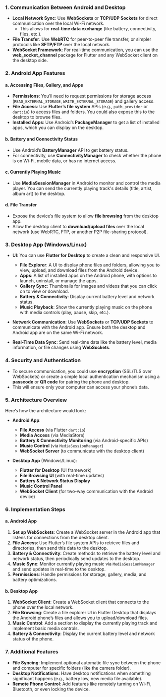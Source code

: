 ### 1. **Communication Between Android and Desktop**

   - **Local Network Sync**: Use **WebSockets** or **TCP/UDP Sockets** for direct communication over the local Wi-Fi network.
     - This allows for **real-time data exchange** (like battery, connectivity, files, etc.).
   - **File Transfer**: Use **WebRTC** for peer-to-peer file transfer, or simpler protocols like **SFTP/FTP** over the local network.
   - **WebSocket Framework**: For real-time communication, you can use the **web_socket_channel** package for Flutter and any WebSocket client on the desktop side.

### 2. **Android App Features**

   #### a. **Accessing Files, Gallery, and Apps**

   - **Permissions**: You’ll need to request permissions for storage access (`READ_EXTERNAL_STORAGE`, `WRITE_EXTERNAL_STORAGE`) and gallery access.
   - **File Access**: Use **Flutter’s file system** APIs (e.g., `path_provider` or `dart:io`) to access files and folders. You could also expose this to the desktop to browse files.
   - **Installed Apps**: Use Android’s **PackageManager** to get a list of installed apps, which you can display on the desktop.

   #### b. **Battery and Connectivity Status**

   - Use Android’s **BatteryManager** API to get battery status.
   - For connectivity, use **ConnectivityManager** to check whether the phone is on Wi-Fi, mobile data, or has no internet access.
   
   #### c. **Currently Playing Music**

   - Use **MediaSessionManager** in Android to monitor and control the media player. You can send the currently playing track's details (title, artist, album art) to the desktop.

   #### d. **File Transfer**

   - Expose the device’s file system to allow **file browsing** from the desktop app.
   - Allow the desktop client to **download/upload files** over the local network (use WebRTC, FTP, or another P2P file-sharing protocol).

### 3. **Desktop App (Windows/Linux)**

   - **UI**: You can use **Flutter for Desktop** to create a clean and responsive UI.
     - **File Explorer**: A UI to display phone files and folders, allowing you to view, upload, and download files from the Android device.
     - **Apps**: A list of installed apps on the Android phone, with options to launch, uninstall, or manage the apps.
     - **Gallery Sync**: Thumbnails for images and videos that you can click on to view or download.
     - **Battery & Connectivity**: Display current battery level and network status.
     - **Music Playback**: Show the currently playing music on the phone with media controls (play, pause, skip, etc.).
     
   - **Network Communication**: Use **WebSockets** or **TCP/UDP Sockets** to communicate with the Android app. Ensure both the desktop and Android app are on the same Wi-Fi network.
   - **Real-Time Data Sync**: Send real-time data like the battery level, media information, or file changes using **WebSockets**.

### 4. **Security and Authentication**

   - To secure communication, you could use **encryption** (SSL/TLS over WebSockets) or create a simple local authentication mechanism using a **passcode** or **QR code** for pairing the phone and desktop.
   - This will ensure only your computer can access your phone’s data.

### 5. **Architecture Overview**

   Here’s how the architecture would look:

   - **Android App**:
     - **File Access** (via Flutter `dart:io`)
     - **Media Access** (via MediaStore)
     - **Battery & Connectivity Monitoring** (via Android-specific APIs)
     - **Music Control** (via `MediaSessionManager`)
     - **WebSocket Server** (to communicate with the desktop client)

   - **Desktop App** (Windows/Linux):
     - **Flutter for Desktop** (UI framework)
     - **File Browsing UI** (with real-time updates)
     - **Battery & Network Status Display**
     - **Music Control Panel**
     - **WebSocket Client** (for two-way communication with the Android device)

### 6. **Implementation Steps**

#### a. **Android App**

1. **Set up WebSockets**: Create a WebSocket server in the Android app that listens for connections from the desktop client.
2. **File Access**: Use Flutter’s file system APIs to retrieve files and directories, then send this data to the desktop.
3. **Battery & Connectivity**: Create methods to retrieve the battery level and network status, then periodically send updates to the desktop.
4. **Music Sync**: Monitor currently playing music via `MediaSessionManager` and send updates in real-time to the desktop.
5. **Permissions**: Handle permissions for storage, gallery, media, and battery optimizations.

#### b. **Desktop App**

1. **WebSocket Client**: Create a WebSocket client that connects to the phone over the local network.
2. **File Browsing**: Create a file explorer UI in Flutter Desktop that displays the Android phone’s files and allows you to upload/download files.
3. **Music Control**: Add a section to display the currently playing track and implement basic media controls.
4. **Battery & Connectivity**: Display the current battery level and network status of the phone.

### 7. **Additional Features**

   - **File Syncing**: Implement optional automatic file sync between the phone and computer for specific folders (like the camera folder).
   - **Desktop Notifications**: Have desktop notifications when something significant happens (e.g., battery low, new media file available).
   - **Remote Phone Control**: Add features like remotely turning on Wi-Fi, Bluetooth, or even locking the device.
